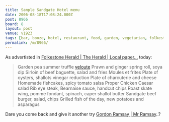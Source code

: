 ```yaml
---
title: Sample Sandgate Hotel menu
date: 2006-08-18T17:08:24.000Z
post: 8966
board: 8
layout: post
venue: v1923
tags: [bar, booze, hotel, restaurant, food, garden, vegetarian, folkestone]
permalink: /m/8966/
---
```

As advertisted in <a href="/wiki/folkestone+herald+the+herald+local+paper+">Folkestone Herald | The Herald | Local paper...</a> today:
<blockquote>Garden pea summer truffle <a href="https://www.google.co.uk/search?q=veloute">veloute</a>
Prawn and ginger spring roll, soya dip
Sirloin of beef baguette, salad and fries
Moules et frites
Plate of oysters, shallots vinegar reduction
Plate of charcuterie and cheese
Homemade fishcakes, spicy tomato salsa
Proper Chicken Caesar salad
Rib eye steak, Bearnaise sauce, handcut chips
Roast skate wing, pomme fondant, spinach, caper shallot butter
Sandgate beef burger, salad, chips
Grilled fish of the day, new potatoes and asparagus
</blockquote>

Dare you come back and give it another try <a href="/wiki/gordon+ramsay+mr+ramsay">Gordon Ramsay | Mr Ramsay</a>..?
